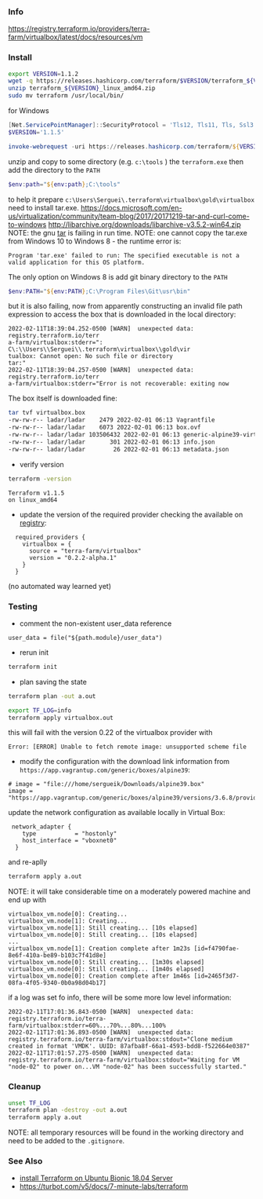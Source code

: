 ### Info

https://registry.terraform.io/providers/terra-farm/virtualbox/latest/docs/resources/vm


### Install

```sh
export VERSION=1.1.2
wget -q https://releases.hashicorp.com/terraform/$VERSION/terraform_${VERSION}_linux_amd64.zip
unzip terraform_${VERSION}_linux_amd64.zip
sudo mv terraform /usr/local/bin/
```
for Windows
```powershell
[Net.ServicePointManager]::SecurityProtocol = 'Tls12, Tls11, Tls, Ssl3'
$VERSION='1.1.5'

invoke-webrequest -uri https://releases.hashicorp.com/terraform/${VERSION}/terraform_${VERSION}_windows_amd64.zip -OutFile terraform_${VERSION}_windows_amd64.zip
```
unzip and copy to some directory (e.g. `c:\tools` ) the `terraform.exe` then add the directory to the `PATH`
```powershell
$env:path="${env:path};C:\tools"
```
to help it prepare `c:\Users\Serguei\.terraform\virtualbox\gold\virtualbox` need to install tar.exe. 
https://docs.microsoft.com/en-us/virtualization/community/team-blog/2017/20171219-tar-and-curl-come-to-windows
http://libarchive.org/downloads/libarchive-v3.5.2-win64.zip
NOTE: the gnu [tar](https://sourceforge.net/projects/gnuwin32/files/tar/1.13-1/tar-1.13-1-bin.zip/download?use_mirror=iweb&download=) is failing in run time.
NOTE: one cannot copy the tar.exe from  Windows 10 to Windows 8 -  the runtime error is:
```text
Program 'tar.exe' failed to run: The specified executable is not a valid application for this OS platform.
```
The only option on Windows 8 is add git binary directory to the `PATH` 

```powershell
$env:PATH="${env:PATH};C:\Program Files\Git\usr\bin"
```
but it is also failing, now from apparently constructing an invalid file path  expression to access the box that is downloaded in the local directory:
```text
2022-02-11T18:39:04.252-0500 [WARN]  unexpected data: registry.terraform.io/terr
a-farm/virtualbox:stderr=": C\:\\Users\\Serguei\\.terraform\virtualbox\\gold\vir
tualbox: Cannot open: No such file or directory
tar:"
2022-02-11T18:39:04.257-0500 [WARN]  unexpected data: registry.terraform.io/terr
a-farm/virtualbox:stderr="Error is not recoverable: exiting now

```

The box itself is downloaded fine:
```sh
tar tvf virtualbox.box
-rw-rw-r-- ladar/ladar    2479 2022-02-01 06:13 Vagrantfile
-rw-rw-r-- ladar/ladar    6073 2022-02-01 06:13 box.ovf
-rw-rw-r-- ladar/ladar 103506432 2022-02-01 06:13 generic-alpine39-virtualbox-disk001.vmdk
-rw-rw-r-- ladar/ladar       301 2022-02-01 06:13 info.json
-rw-rw-r-- ladar/ladar        26 2022-02-01 06:13 metadata.json

```
* verify version
```sh
terraform -version
```

```text
Terraform v1.1.5
on linux_amd64
```

* update the version of the required provider checking the available on [registry](https://registry.terraform.io/providers/terra-farm/virtualbox/latest/docs):
```text
  required_providers {
    virtualbox = {
      source = "terra-farm/virtualbox"
      version = "0.2.2-alpha.1"
    }
  }

```
(no automated way learned yet)

### Testing

* comment the non-existent user_data reference

```text
user_data = file("${path.module}/user_data")
```
* rerun init
```sh
terraform init
```
* plan saving the state
```sh
terraform plan -out a.out
```
```sh
export TF_LOG=info
terraform apply virtualbox.out
```

this will fail with the version 0.22 of the virtualbox provider with
```text
Error: [ERROR] Unable to fetch remote image: unsupported scheme file
```
* modify the configuration with the download link information from `https://app.vagrantup.com/generic/boxes/alpine39`:
```text
# image = "file:///home/sergueik/Downloads/alpine39.box"
image = "https://app.vagrantup.com/generic/boxes/alpine39/versions/3.6.8/providers/virtualbox.box"
```
update the network configuration as available locally in Virtual Box:
```text
 network_adapter {
    type           = "hostonly"
    host_interface = "vboxnet0"
  }
```
and re-aplly
```sh
terraform apply a.out
```
NOTE: it will take considerable time on a moderately powered machine and end up with
```text
virtualbox_vm.node[0]: Creating...
virtualbox_vm.node[1]: Creating...
virtualbox_vm.node[1]: Still creating... [10s elapsed]
virtualbox_vm.node[0]: Still creating... [10s elapsed]
...
virtualbox_vm.node[1]: Creation complete after 1m23s [id=f4790fae-8e6f-410a-be89-b103c7f41d8e]
virtualbox_vm.node[0]: Still creating... [1m30s elapsed]
virtualbox_vm.node[0]: Still creating... [1m40s elapsed]
virtualbox_vm.node[0]: Creation complete after 1m46s [id=2465f3d7-08fa-4f05-9340-0b0a98d04b17]
```

if a log was set fo info, there will be some more low level information:

```text
2022-02-11T17:01:36.843-0500 [WARN]  unexpected data: registry.terraform.io/terra-farm/virtualbox:stderr=60%...70%...80%...100%
2022-02-11T17:01:36.893-0500 [WARN]  unexpected data: registry.terraform.io/terra-farm/virtualbox:stdout="Clone medium created in format 'VMDK'. UUID: 87afba8f-66a1-4593-bdd8-f522664e0387"
2022-02-11T17:01:57.275-0500 [WARN]  unexpected data: registry.terraform.io/terra-farm/virtualbox:stdout="Waiting for VM "node-02" to power on...VM "node-02" has been successfully started."
```
### Cleanup
```sh
unset TF_LOG
terraform plan -destroy -out a.out
terraform apply a.out
```
NOTE: all temporary resources will be found in the working directory and need to be added to the `.gitignore`.
### See Also

* [install Terraform on Ubuntu Bionic 18.04 Server](https://www.decodingdevops.com/how-to-install-terraform-on-ubuntu-18-04-server/)
* https://turbot.com/v5/docs/7-minute-labs/terraform
